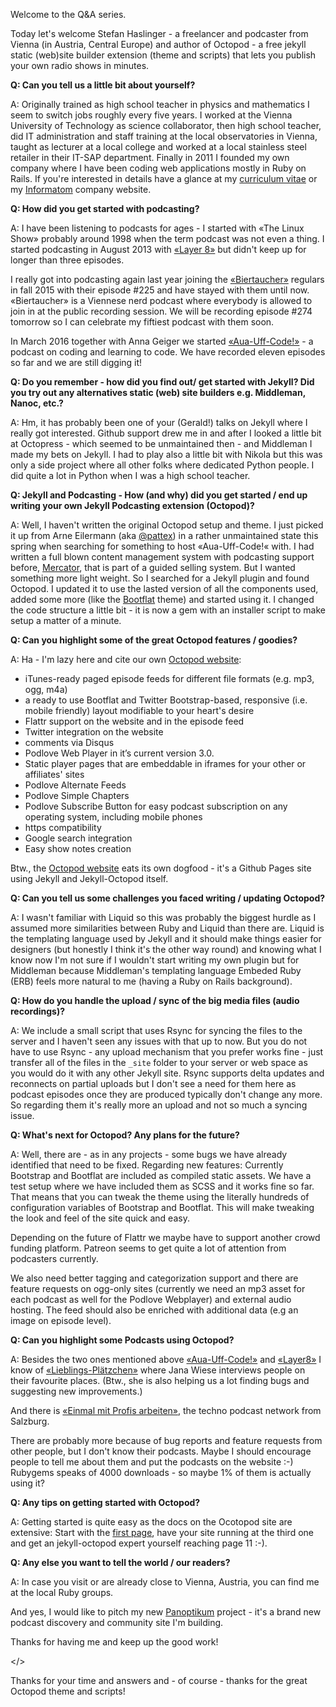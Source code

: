 Welcome to the Q&A series. 

Today let's welcome Stefan Haslinger - a freelancer and podcaster
from Vienna (in Austria, Central Europe) and author of Octopod - a free jekyll static (web)site builder extension 
(theme and scripts) that lets you publish your own radio shows in minutes.


**Q: Can you tell us a little bit about yourself?**

A: Originally trained as high school teacher in physics and mathematics
I seem to switch jobs roughly every five years. I worked at
the Vienna University of Technology as science collaborator, then high school
teacher, did IT administration and staff training at the local
observatories in Vienna, taught as lecturer at a local college and worked 
at a local stainless steel retailer in their IT-SAP
department. Finally in 2011 I founded my own company where I have been
coding web applications mostly in Ruby on Rails.
If you're interested in details have a glance at my
[curriculum vitae](https://www.informatom.com/cv/) or my [Informatom](https://informatom.com) company website.


**Q: How did you get started with podcasting?**

A: I have been listening to podcasts for ages - I started with «The Linux
Show» probably around 1998 when the term podcast was not even a thing.
I started podcasting in August 2013 with [«Layer
8»](https://layer8.informatom.com/) but didn't keep up for longer
than three episodes.

I really got into podcasting again last year joining the
[«Biertaucher»](http://biertaucher.at) regulars in fall 2015 with their
episode #225 and have stayed with them until now. «Biertaucher» is a
Viennese nerd podcast where everybody is allowed to join in at the public
recording session. We will be recording episode #274 tomorrow so I can
celebrate my fiftiest podcast with them soon.

In March 2016 together with Anna Geiger we started
[«Aua-Uff-Code!»](https://aua-uff-co.de/) - a podcast on coding and
learning to code. We have recorded eleven episodes so far and we are still
digging it!

**Q: Do you remember - how did you find out/ get started with Jekyll?
Did you try out any alternatives static (web) site builders e.g.
Middleman, Nanoc, etc.?**

A: Hm, it has probably been one of your (Gerald!) talks on Jekyll where I
really got interested. Github support drew me in and after I
looked a little bit at Octopress - which seemed to be unmaintained then - and Middleman 
I made my bets on Jekyll.
I had to play also a little bit with Nikola but this was only a side
project where all other folks where dedicated Python people. I did
quite a lot in Python when I was a high school teacher.

**Q: Jekyll and Podcasting - How (and why) did you get started / end up writing your own Jekyll
Podcasting extension (Octopod)?**

A: Well, I haven't written the original Octopod setup and theme. I just picked it up from
Arne Eilermann (aka [@pattex](http://twitter.com/pattex)) in a rather
unmaintained state this spring  when searching for something
to host «Aua-Uff-Code!« with.
I had written a full blown content management system with podcasting support before,
[Mercator](https://github.com/informatom/mercator), that is part of a
guided selling system. But I wanted something more light weight. So I
searched for a Jekyll plugin and found Octopod.
I updated it to use the lasted version of all the components used, added
some more (like the [Bootflat](http://bootflat.github.io/) theme) and
started using it. I changed the code structure a little bit - it
is now a gem with an installer script to make setup a matter of a minute.


**Q: Can you highlight some of the great Octopod features / goodies?**

A: Ha - I'm lazy here and cite our own [Octopod website](https://jekyll-octopod.github.io):

* iTunes-ready paged episode feeds for different file formats (e.g. mp3, ogg, m4a)
* a ready to use Bootflat and Twitter Bootstrap-based, responsive (i.e. mobile friendly) layout modifiable to your heart's desire
* Flattr support on the website and in the episode feed
* Twitter integration on the website
* comments via Disqus
* Podlove Web Player in it’s current version 3.0.
* Static player pages that are embeddable in iframes for your other or affiliates' sites
* Podlove Alternate Feeds
* Podlove Simple Chapters
* Podlove Subscribe Button for easy podcast subscription on any operating system, including mobile phones
* https compatibility
* Google search integration
* Easy show notes creation

Btw., the [Octopod website](https://jekyll-octopod.github.io)
eats its own dogfood - it's a Github Pages site using
Jekyll and Jekyll-Octopod itself.

**Q: Can you tell us some challenges you faced writing / updating Octopod?**

A: I wasn't familiar with Liquid so this was probably the biggest hurdle
as I assumed more similarities between Ruby and Liquid than there are.
Liquid is the templating language used by Jekyll and it should make
things easier for designers (but honestly I think it's the other way
round) and knowing what I know now I'm not sure if I wouldn't start
writing my own plugin but for Middleman because Middleman's templating
language Embeded Ruby (ERB) feels more natural to me (having a Ruby on Rails background).

**Q: How do you handle the upload / sync of the big media files (audio recordings)?**

A: We include a small script that uses Rsync for syncing the files to the
server and I haven't seen any issues with that up to now.
But you do not have to use Rsync - any upload mechanism that you prefer works
fine - just transfer all of the files in the `_site` folder to your
server or web space as you would do it with any other Jekyll site.
Rsync supports delta updates and reconnects on partial uploads but I
don't see a need for them here as podcast episodes once they are
produced typically don't change any more. So regarding them it's really
more an upload and not so much a syncing issue.

**Q: What's next for Octopod? Any plans for the future?**

A: Well, there are - as in any projects - some bugs we have already
identified that need to be fixed.
Regarding new features: Currently Bootstrap and Bootflat are included as
compiled static assets. We have a test setup where we have included
them as SCSS and it works fine so far. That means that
you can tweak the theme using the literally hundreds of configuration
variables of Bootstrap and Bootflat.
This will make tweaking the look and feel of the site quick and easy.

Depending on the future of Flattr we maybe have to support another
crowd funding platform. Patreon seems to get quite a lot of attention
from podcasters currently.

We also need better tagging and categorization support and there are
feature requests on ogg-only sites (currently we need an mp3 asset for
each podcast as well for the Podlove Webplayer) and external audio hosting.
The feed should also be enriched with additional data (e.g an image on
episode level).

**Q: Can you highlight some Podcasts using Octopod?**

A: Besides the two ones mentioned above [«Aua-Uff-Code!»](https://aua-uff-co.de/) 
and [«Layer8»](https://layer8.informatom.com/) I know of
[«Lieblings-Plätzchen»](http://lieblings-plaetzchen.com/) where Jana Wiese
interviews people on their favourite places. (Btw., she is also helping
us a lot finding bugs and suggesting new improvements.)

And there is [«Einmal mit Profis arbeiten»](https://1mpa.chaostreff.at/),
the techno podcast network from Salzburg.

There are probably more because of bug reports and feature requests
from other people, but I don't know their podcasts. Maybe I should
encourage people to tell me about them and put the podcasts on the
website :-) Rubygems speaks of 4000 downloads - so maybe 1% of them is
actually using it?

**Q: Any tips on getting started with Octopod?**

A: Getting started is quite easy as the docs on the Ocotopod site are extensive:
Start with the [first
page](https://jekyll-octopod.github.io/prerequisites/), have your site
running at the third one and get an jekyll-octopod expert yourself
reaching page 11  :-).

**Q: Any else you want to tell the world / our readers?**

A: In case you visit or are already close to Vienna, Austria, you can find
me at the local Ruby groups.

And yes, I would like to pitch my new [Panoptikum](https://www.panoptikum.io) project - it's a brand new
podcast discovery and community site I'm building.

Thanks for having me and keep up the good work!

</>

Thanks for your time and answers and - of course - thanks for the great Octopod theme and scripts!

